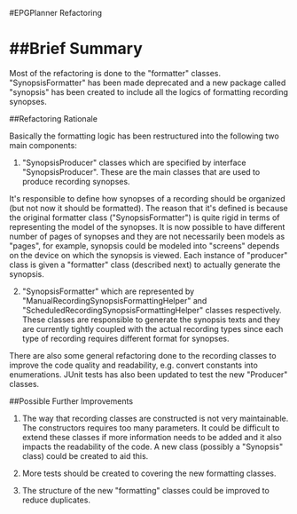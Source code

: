 #EPGPlanner Refactoring

##Brief Summary
======
Most of the refactoring is done to the "formatter" classes. "SynopsisFormatter" has been made deprecated and a new package called "synopsis" has been created to include all the logics of formatting recording synopses.

##Refactoring Rationale

Basically the formatting logic has been restructured into the following two main components:

1. "SynopsisProducer" classes which are specified by interface "SynopsisProducer". These are the main classes that are used to produce recording synopses. 

It's responsible to define how synopses of a recording should be organized (but not now it should be formatted). The reason that it's defined is because the original formatter class ("SynopsisFormatter") is quite rigid in terms of representing the model of the synopses. It is now possible to have different number of pages of synopses and they are not necessarily been models as "pages", for example, synopsis could be modeled into "screens" depends on the device on which the synopsis is viewed. Each instance of "producer" class is given a "formatter" class (described next) to actually generate the synopsis.

2. "SynopsisFormatter" which are represented by "ManualRecordingSynopsisFormattingHelper" and "ScheduledRecordingSynopsisFormattingHelper" classes respectively. These classes are responsible to generate the synopsis texts and they are currently tightly coupled with the actual recording types since each type of recording requires different format for synopses.

There are also some general refactoring done to the recording classes to improve the code quality and readability, e.g. convert constants into enumerations. JUnit tests has also been updated to test the new "Producer" classes.

##Possible Further Improvements

1. The way that recording classes are constructed is not very maintainable. The constructors requires too many parameters. It could be difficult to extend these classes if more information needs to be added and it also impacts the readability of the code. A new class (possibly a "Synopsis" class) could be created to aid this.

2. More tests should be created to covering the new formatting classes. 

3. The structure of the new "formatting" classes could be improved to reduce duplicates.